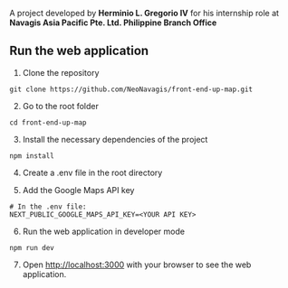 A project developed by **Herminio L. Gregorio IV** for his internship role at **Navagis Asia Pacific Pte. Ltd. Philippine Branch Office**

## Run the web application

1. Clone the repository 
```
git clone https://github.com/NeoNavagis/front-end-up-map.git
```
    
2. Go to the root folder
```
cd front-end-up-map
```
  
3. Install the necessary dependencies of the project
```
npm install
```
  
4. Create a .env file in the root directory
  
5. Add the Google Maps API key
```
# In the .env file:
NEXT_PUBLIC_GOOGLE_MAPS_API_KEY=<YOUR API KEY>
```
  
6. Run the web application in developer mode
```
npm run dev
```
  
7.  Open [http://localhost:3000](http://localhost:3000) with your browser to see the web application.
